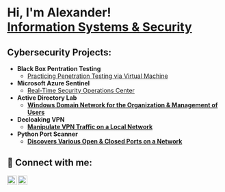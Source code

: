 <h1>Hi, I'm Alexander! <br/><a href="https://github.com/alxbit">Information Systems & Security</a>

<h2> Cybersecurity Projects:</h2>

- <b>Black Box Pentration Testing</b>
  - [Practicing Penetration Testing via Virtual Machine](https://github.com/a1xbit/BlackBoxPenetrationTesting/)
- <b>Microsoft Azure Sentinel</b>
  - [Real-Time Security Operations Center](https://github.com/) <b>
- <b>Active Directory Lab</b>
  - [Windows Domain Network for the Organization & Management of Users](https://github.com/)
- <b>Decloaking VPN</b>
  - [Manipulate VPN Traffic on a Local Network](https://github.com/a1xbit/DecloakingVPN/)
- <b>Python Port Scanner</b>
  - [Discovers Various Open & Closed Ports on a Network](https://github.com/a1xbit/PyPor/)


<h2> 🤳 Connect with me:</h2>

[<img align="left" alt="AlexanderShaw | Twitter" width="22px" src="https://cdn.jsdelivr.net/npm/simple-icons@v3/icons/twitter.svg" />][twitter]
[<img align="left" alt="AlexanderShaw | LinkedIn" width="22px" src="https://cdn.jsdelivr.net/npm/simple-icons@v3/icons/linkedin.svg" />][linkedin]

[twitter]: https://twitter.com/a1xbit
[linkedin]: https://linkedin.com/in/a1exandershaw

